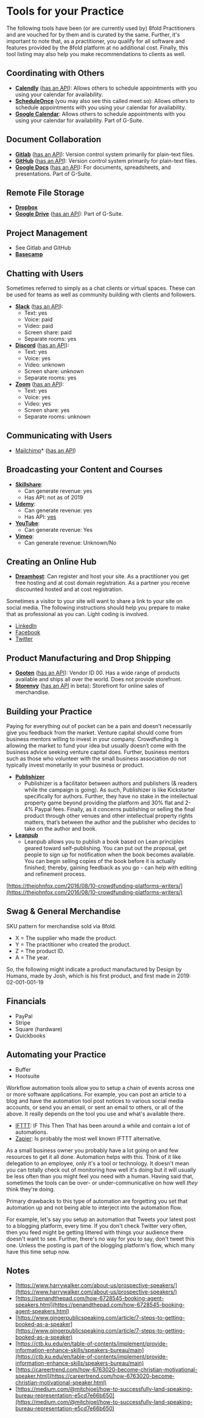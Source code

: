 # Tools for your Practice

The following tools have been \(or are currently used by\) 8fold Practitioners and are vouched for by them and is curated by the same. Further, it's important to note that, as a practitioner, you qualify for all software and features provided by the 8fold platform at no additional cost. Finally, this tool listing may also help you make recommendations to clients as well.

## Coordinating with Others

* [**Calendly**](https://calendly.com) \([has an API](https://developer.calendly.com/docs)\): Allows others to schedule appointments with you using your calendar for availability.
* [**ScheduleOnce**](https://www.scheduleonce.com) \(you may also see this called meet.so\): Allows others to schedule appointments with you using your calendar for availability.
* [**Google Calendar**](https://calendar.google.com/calendar/r): Allows others to schedule appointments with you using your calendar for availability. Part of G-Suite.

## Document Collaboration

* [**Gitlab**](https://gitlab.com) \([has an API](https://docs.gitlab.com/ee/api/)\): Version control system primarily for plain-text files.
* [**GitHub**](https://github.com) \([has an API](https://developer.github.com/v3/)\): Version control system primarily for plain-text files.
* [**Google Docs**](https://docs.google.com/) \([has an API](https://developers.google.com/docs/api/)\): For documents, spreadsheets, and presentations. Part of G-Suite.

## Remote File Storage

* [**Dropbox**](https://www.dropbox.com/)
* [**Google Drive**](https://drive.google.com/) \([has an API](https://developers.google.com/drive/)\): Part of G-Suite.

## Project Management

* See Gitlab and GitHub
* [**Basecamp**](https://basecamp.com)

## Chatting with Users

Sometimes referred to simply as a chat clients or virtual spaces. These can be used for teams as well as community building with clients and followers.

* [**Slack**](https://slack.com) \([has an API](https://api.slack.com)\):
  * Text: yes
  * Voice: paid
  * Video: paid
  * Screen share: paid
  * Separate rooms: yes
* [**Discord**](https://discordapp.com) \([has an API](https://discordapp.com/developers/docs/intro)\):
  * Text: yes
  * Voice: yes
  * Video: unknown
  * Screen share: unknown
  * Separate rooms: yes
* [**Zoom**](https://zoom.us) \([has an API](https://developer.zoom.us)\):
  * Text: yes
  * Voice: yes
  * Video: yes
  * Screen share: yes
  * Separate rooms: unknown

## **Communicating with Users**

* [Mailchimp](https://mailchimp.com)\* \([has an API](https://developer.mailchimp.com/documentation/mailchimp/guides/get-started-with-mailchimp-api-3/)\)

## Broadcasting your Content and Courses

* [**Skillshare**](https://www.skillshare.com):
  * Can generate revenue: yes
  * Has API: not as of 2019
* [**Udemy**](https://www.udemy.com):
  * Can generate revenue: yes
  * Has API: [yes](https://www.udemy.com/developers/affiliate/)
* [**YouTube**](https://www.youtube.com):
  * Can generate revenue: Yes
* [**Vimeo**](https://vimeo.com):
  * Can generate revenue: Unknown/No

## Creating an Online Hub

* [**Dreamhost**](https://www.dreamhost.com): Can register and host your site. As a practitioner you get free hosting and at cost domain registration. As a partner you receive discounted hosted and at cost registration.

Sometimes a visitor to your site will want to share a link to your site on social media. The following instructions should help you prepare to make that as professional as you can. Light coding is involved.

* [LinkedIn](https://www.linkedin.com/help/linkedin/answer/46687/making-your-website-shareable-on-linkedin?lang=en)
* [Facebook](http://ogp.me)
* [Twitter](https://developer.twitter.com/en/docs/tweets/optimize-with-cards/guides/getting-started)

## Product Manufacturing and Drop Shipping

* [**Gooten**](https://www.gooten.com) \([has an API](https://www.gooten.com/dropshipping-platform/api-print-on-demand/features/)\): Vendor ID 00. Has a wide range of products available and ships all over the world. Does not provide storefront.
* [**Storenvy**](https://www.storenvy.com) \([has an API](https://developers.storenvy.com) in beta\): Storefront for online sales of merchandise.

## **Building your Practice**

Paying for everything out of pocket can be a pain and doesn’t necessarily give you feedback from the market. Venture capital should come from business mentors willing to invest in your company. Crowdfunding is allowing the market to fund your idea but usually doesn’t come with the business advice seeking venture capital does. Further, business mentors such as those who volunteer with the small business association do not typically invest monetarily in your business or product.

* [**Publishizer**](https://publishizer.com)
  * Publishizer is a facilitator between authors and publishers \(& readers while the campaign is going\). As such, Publishizer is like Kickstarter specifically for authors. Further, they have no stake in the intellectual property game beyond providing the platform and 30% flat and 2-4% Paypal fees. Finally, as it concerns publishing or selling the final product through other venues and other intellectual property rights matters, that’s between the author and the publisher who decides to take on the author and book.
* [**Leanpub**](https://leanpub.com)
  * Leanpub allows you to publish a book based on Lean principles geared toward self-publishing. You can put out the proposal, get people to sign up for notification when the book becomes available. You can begin selling copies of the book before it is actually finished; thereby, gaining feedback as you go - can help with editing and refinement process.

[https://thejohnfox.com/2016/08/10-crowdfunding-platforms-writers/](https://thejohnfox.com/2016/08/10-crowdfunding-platforms-writers/)

## Swag & General Merchandise

SKU pattern for merchandise sold via 8fold.

* X = The supplier who made the product.
* Y = The practitioner who created the product.
* Z = The product ID.
* A = The year.

So, the following might indicate a product manufactured by Design by Humans, made by Josh, which is his first product, and first made in 2019: 02-001-001-19

## Financials

* PayPal
* Stripe
* Square \(hardware\)
* Quickbooks

## Automating your Practice

* Buffer
* Hootsuite

Workflow automation tools allow you to setup a chain of events across one or more software applications. For example, you can post an article to a blog and have the automation tool post notices to various social media accounts, or send you an email, or sent an email to others, or all of the above. It really depends on the tool you use and what's available there.

* [IFTTT](https://ifttt.com/discover): IF This Then That has been around a while and contain a lot of automations.
* [Zapier](https://zapier.com): Is probably the most well known IFTTT alternative.

As a small business owner you probably have a lot going on and few resources to get it all done. Automation helps with this. Think of it like delegation to an employee, only it's a tool or technology. It doesn't mean you can totally check out of monitoring how well it's doing but it will usually be less often than you might feel you need with a human. Having said that, sometimes the tools can be over- or under-communicative on how well _they_ think they're doing.

Primary drawbacks to this type of automation are forgetting you set that automation up and not being able to interject into the automation flow.

For example, let's say you setup an automation that Tweets your latest post to a blogging platform, every time. If you don't check Twitter very often, then you feed might be getting littered with things your audience there doesn't want to see. Further, there's no way for you to say, don't tweet this one. Unless the posting is part of the blogging platform's flow, which many have this time setup now.

## Notes

* [https://www.harrywalker.com/about-us/prospective-speakers/](https://www.harrywalker.com/about-us/prospective-speakers/)
* [https://penandthepad.com/how-6728545-booking-agent-speakers.html](https://penandthepad.com/how-6728545-booking-agent-speakers.html)
* [https://www.gingerpublicspeaking.com/article/7-steps-to-getting-booked-as-a-speaker](https://www.gingerpublicspeaking.com/article/7-steps-to-getting-booked-as-a-speaker)
* [https://ctb.ku.edu/en/table-of-contents/implement/provide-information-enhance-skills/speakers-bureau/main](https://ctb.ku.edu/en/table-of-contents/implement/provide-information-enhance-skills/speakers-bureau/main)
* [https://careertrend.com/how-6763020-become-christian-motivational-speaker.html](https://careertrend.com/how-6763020-become-christian-motivational-speaker.html)
* [https://medium.com/@mitchjoel/how-to-successfully-land-speaking-bureau-representation-e5cd7e66b650](https://medium.com/@mitchjoel/how-to-successfully-land-speaking-bureau-representation-e5cd7e66b650)

